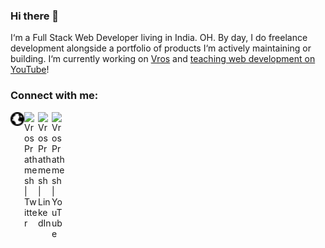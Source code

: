 ### Hi there 👋


I‘m a Full Stack Web Developer living in India. OH. By day, I do freelance development alongside a portfolio of products I‘m actively maintaining or building. I‘m currently working on [Vros](https://vroscode.vercel.app) and [teaching web development on YouTube](https://www.youtube.com/@Vroscode)!


### Connect with me:

[<img align="left" alt="Vros Prathmesh Website" width="22px" src="https://raw.githubusercontent.com/iconic/open-iconic/master/svg/globe.svg" />][website]
[<img align="left" alt="Vros Prathmesh | Twitter" width="22px" src="https://cdn.jsdelivr.net/npm/simple-icons@v3/icons/twitter.svg" />][twitter]
[<img align="left" alt="Vros Prathmesh | LinkedIn" width="22px" src="https://cdn.jsdelivr.net/npm/simple-icons@v3/icons/linkedin.svg" />][linkedin]
[<img align="left" alt="Vros Prathmesh | YouTube" width="22px" src="https://cdn.jsdelivr.net/npm/simple-icons@v3/icons/youtube.svg" />][youtube]


<br />
<br />


[website]: https://vrosprathmesh.vercel.app/
[twitter]: https://x.com/vrosprathmesh
[youtube]: https://www.youtube.com/@vrosprathmesh
[linkedin]: https://www.linkedin.com/in/vrosprathmesh/
